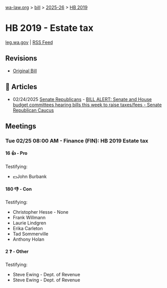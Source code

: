 [wa-law.org](/) > [bill](/bill/) > [2025-26](/bill/2025-26/) > [HB 2019](/bill/2025-26/hb/2019/)

# HB 2019 - Estate tax
[leg.wa.gov](https://app.leg.wa.gov/billsummary?BillNumber=2019&Year=2025&Initiative=false) | [RSS Feed](./rss.xml)

## Revisions
* [Original Bill](1/)

## 📰 Articles
* 02/24/2025 [Senate Republicans](/org/senate_republicans/) - [BILL ALERT: Senate and House budget committees hearing bills this week to raise taxes/fees - Senate Republican Caucus](https://src.wastateleg.org/blog/bill-alert-senate-house-budget-committees-hearing-bills-week-raise-taxes-fees/#:~:text=HB%202019)

## Meetings
### Tue 02/25 08:00 AM - Finance (FIN): HB 2019 Estate tax
#### 16 👍 - Pro
Testifying:
* 💵John Burbank

#### 180 👎 - Con
Testifying:
* Christopher Hesse - None
* Frank Willmann
* Laurie Lindgren
* Erika Carleton
* Tad Sommerville
* Anthony Holan

#### 2 ❓ - Other
Testifying:
* Steve Ewing - Dept. of Revenue
* Steve Ewing - Dept. of Revenue
